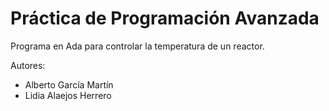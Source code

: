 # Práctica de Programación Avanzada
Programa en Ada para controlar la temperatura de un reactor.

Autores: 
- Alberto García Martín 
- Lidia Alaejos Herrero
